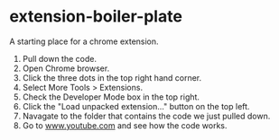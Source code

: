 # extension-boiler-plate
A starting place for a chrome extension.

1. Pull down the code.
2. Open Chrome browser.
3. Click the three dots in the top right hand corner.
4. Select More Tools > Extensions.
5. Check the Developer Mode box in the top right.
6. Click the "Load unpacked extension..." button on the top left.
7. Navagate to the folder that contains the code we just pulled down.
8. Go to www.youtube.com and see how the code works.
